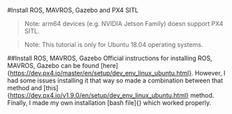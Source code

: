 #Install ROS, MAVROS, Gazebo and PX4 SITL

>Note: arm64 devices (e.g. NVIDIA Jetson Family) doesn support PX4 SITL.

>Note: This tutorial is only for Ubuntu 18.04 operating systems.

##Install ROS, MAVROS, Gazebo
Official instructions for installing ROS, MAVROS, Gazebo can be found [here]{https://dev.px4.io/master/en/setup/dev_env_linux_ubuntu.html}. However, I had some issues installing it that way so made a combination between that method and [this]{https://dev.px4.io/v1.9.0/en/setup/dev_env_linux_ubuntu.html} method. Finally, I made my own installation [bash file]{} which worked properly.